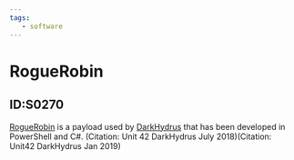 ```yaml
---
tags:
   - software
---
```

# RogueRobin
## ID:S0270
[RogueRobin](/mitre/software/S0270) is a payload used by [DarkHydrus](/mitre/groups/G0079) that has been developed in PowerShell and C#. (Citation: Unit 42 DarkHydrus July 2018)(Citation: Unit42 DarkHydrus Jan 2019)
